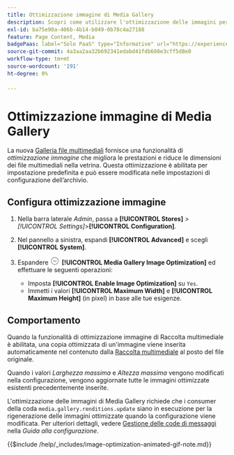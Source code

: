 ```yaml
---
title: Ottimizzazione immagine di Media Gallery
description: Scopri come utilizzare l'ottimizzazione delle immagini per le  [!DNL Commerce] risorse multimediali.
exl-id: ba75e90a-406b-4b14-b049-0b78c4a27188
feature: Page Content, Media
badgePaas: label="Solo PaaS" type="Informative" url="https://experienceleague.adobe.com/it/docs/commerce/user-guides/product-solutions" tooltip="Applicabile solo ai progetti Adobe Commerce on Cloud (infrastruttura PaaS gestita da Adobe) e ai progetti on-premise."
source-git-commit: 4a3aa2aa32b692341edabd41fdb608e3cff5d8e0
workflow-type: tm+mt
source-wordcount: '191'
ht-degree: 0%

---
```


# Ottimizzazione immagine di Media Gallery

La nuova [Galleria file multimediali](media-gallery.md) fornisce una funzionalità di _ottimizzazione immagine_ che migliora le prestazioni e riduce le dimensioni dei file multimediali nella vetrina. Questa ottimizzazione è abilitata per impostazione predefinita e può essere modificata nelle impostazioni di configurazione dell’archivio.

## Configura ottimizzazione immagine

1. Nella barra laterale _Admin_, passa a **[!UICONTROL Stores]** > _[!UICONTROL Settings]_>**[!UICONTROL Configuration]**.

1. Nel pannello a sinistra, espandi **[!UICONTROL Advanced]** e scegli **[!UICONTROL System]**.

1. Espandere ![Selettore di espansione](../assets/icon-display-expand.png) **[!UICONTROL Media Gallery Image Optimization]** ed effettuare le seguenti operazioni:

   - Imposta **[!UICONTROL Enable Image Optimization]** su `Yes`.
   - Immetti i valori **[!UICONTROL Maximum Width]** e **[!UICONTROL Maximum Height]** (in pixel) in base alle tue esigenze.

## Comportamento

Quando la funzionalità di ottimizzazione immagine di Raccolta multimediale è abilitata, una copia ottimizzata di un&#39;immagine viene inserita automaticamente nel contenuto dalla [Raccolta multimediale](media-gallery.md) al posto del file originale.

Quando i valori _Larghezza massima_ e _Altezza massima_ vengono modificati nella configurazione, vengono aggiornate tutte le immagini ottimizzate esistenti precedentemente inserite.

L&#39;ottimizzazione delle immagini di Media Gallery richiede che i consumer della coda `media.gallery.renditions.update` siano in esecuzione per la rigenerazione delle immagini ottimizzate quando la configurazione viene modificata. Per ulteriori dettagli, vedere [Gestione delle code di messaggi](https://experienceleague.adobe.com/docs/commerce-operations/configuration-guide/message-queues/manage-message-queues.html?lang=it) nella _Guida alla configurazione_.

{{$include /help/_includes/image-optimization-animated-gif-note.md}}

<!-- Last updated from includes: 2024-01-30 15:43:39 -->
